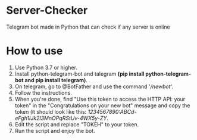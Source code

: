 # Server-Checker
Telegram bot made in Python that can check if any server is online

# How to use
1. Use Python 3.7 or higher.
2. Install python-telegram-bot and talegram **(pip install python-telegram-bot and pip install telegram)**.
3. On telegram, go to @BotFather and use the command '*/newbot*'.
4. Follow the instructions.
5. When you're done, find "Use this token to access the HTTP API: your token" in the "Congratulations on your new bot" message and copy the token (it should look like this: *1234567890:ABCd-eFgh1IJk2l3MnOPqRStUv-4WX5y-ZY*.
6. Edit the script and replace "TOKEH" to your token.
7. Run the script and enjoy the bot.
